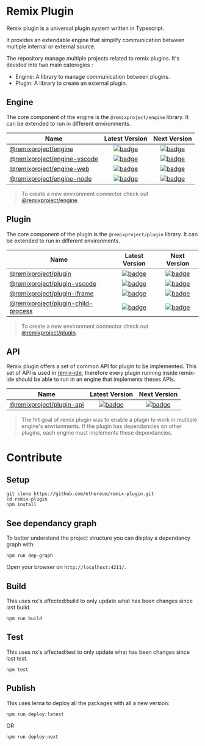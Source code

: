 # Remix Plugin

Remix plugin is a universal plugin system written in Typescript.

It provides an extendable engine that simplify communication between multiple internal or external source.


The repository manage multiple projects related to remix plugins. It's devided into two main caterogies : 
- Engine: A library to manage communication between plugins. 
- Plugin: A library to create an external plugin.

## Engine

The core component of the engine is the `@remixproject/engine` library. It can be extended to run in different environments.

| Name                                                                     | Latest Version       | Next Version
| ------------------------------------------------------------------------ | :------------------: | :------------------:
| [@remixproject/engine](/packages/engine/core)                            | [![badge](https://img.shields.io/npm/v/@remixproject/engine/latest.svg?style=flat-square)](https://www.npmjs.com/package/@remixproject/engine) | [![badge](https://img.shields.io/npm/v/@remixproject/engine/next.svg?style=flat-square)](https://www.npmjs.com/package/@remixproject/engine)
| [@remixproject/engine-vscode](/packages/engine/vscode)                   | [![badge](https://img.shields.io/npm/v/@remixproject/engine-vscode/latest.svg?style=flat-square)](https://www.npmjs.com/package/@remixproject/engine-vscode) | [![badge](https://img.shields.io/npm/v/@remixproject/engine-vscode/next.svg?style=flat-square)](https://www.npmjs.com/package/@remixproject/engine-vscode)
| [@remixproject/engine-web](/packages/engine/web)                         | [![badge](https://img.shields.io/npm/v/@remixproject/engine-web/latest.svg?style=flat-square)](https://www.npmjs.com/package/@remixproject/engine-web) | [![badge](https://img.shields.io/npm/v/@remixproject/engine-web/next.svg?style=flat-square)](https://www.npmjs.com/package/@remixproject/engine-web)
| [@remixproject/engine-node](/packages/engine/node)                       | [![badge](https://img.shields.io/npm/v/@remixproject/engine-node/latest.svg?style=flat-square)](https://www.npmjs.com/package/@remixproject/engine-node) | [![badge](https://img.shields.io/npm/v/@remixproject/engine-node/next.svg?style=flat-square)](https://www.npmjs.com/package/@remixproject/engine-node)

> To create a new environment connector check out [@remixproject/engine](/packages/engine/core). 


## Plugin

The core component of the plugin is the `@remixproject/plugin` library. It can be extended to run in different environments.

| Name                                                                     | Latest Version       | Next Version
| ------------------------------------------------------------------------ | :------------------: | :------------------:
| [@remixproject/plugin](/packages/plugin/core)                            | [![badge](https://img.shields.io/npm/v/@remixproject/plugin/latest.svg?style=flat-square)](https://www.npmjs.com/package/@remixproject/plugin) | [![badge](https://img.shields.io/npm/v/@remixproject/plugin/next.svg?style=flat-square)](https://www.npmjs.com/package/@remixproject/plugin)
| [@remixproject/plugin-vscode](/packages/plugin/vscode)                   | [![badge](https://img.shields.io/npm/v/@remixproject/plugin-vscode/latest.svg?style=flat-square)](https://www.npmjs.com/package/@remixproject/plugin-vscode) | [![badge](https://img.shields.io/npm/v/@remixproject/plugin-vscode/next.svg?style=flat-square)](https://www.npmjs.com/package/@remixproject/plugin-vscode)
| [@remixproject/plugin-iframe](/packages/plugin/iframe)                         | [![badge](https://img.shields.io/npm/v/@remixproject/plugin-iframe/latest.svg?style=flat-square)](https://www.npmjs.com/package/@remixproject/plugin-iframe) | [![badge](https://img.shields.io/npm/v/@remixproject/plugin-iframe/next.svg?style=flat-square)](https://www.npmjs.com/package/@remixproject/plugin-iframe)
| [@remixproject/plugin-child-process](/packages/plugin/child-process)                       | [![badge](https://img.shields.io/npm/v/@remixproject/plugin-child-process/latest.svg?style=flat-square)](https://www.npmjs.com/package/@remixproject/plugin-child-process) | [![badge](https://img.shields.io/npm/v/@remixproject/plugin-child-process/next.svg?style=flat-square)](https://www.npmjs.com/package/@remixproject/plugin-child-process)

> To create a new environment connector check out [@remixproject/plugin](/packages/plugin/core). 


## API

Remix plugin offers a set of common API for plugin to be implemented. This set of API is used in [remix-ide](https://remix.ethereum.org), therefore every plugin running inside remix-ide should be able to run in an engine that implements theses APIs.

| Name                               | Latest Version       | Next Version
| ---------------------------------- | :------------------: | :------------------:
| [@remixproject/plugin-api](/packages/api) | [![badge](https://img.shields.io/npm/v/@remixproject/plugin-api/latest.svg?style=flat-square)](https://www.npmjs.com/package/@remixproject/plugin-api) | [![badge](https://img.shields.io/npm/v/@remixproject/plugin-api/next.svg?style=flat-square)](https://www.npmjs.com/package/@remixproject/plugin-api)



> The firt goal of remix plugin was to enable a plugin to work in multiple engine's envrionments. If the plugin has dependancies on other plugins, each engine must implements these dependancies.


# Contribute

## Setup
```
git clone https://github.com/ethereum/remix-plugin.git
cd remix-plugin
npm install
```

## See dependancy graph
To better understand the project structure you can display a dependancy graph with:
```
npm run dep-graph
```
Open your browser on `http://localhost:4211/`.


## Build
This uses nx's affected:build to only update what has been changes since last build.
```
npm run build
```

## Test
This uses nx's affected:test to only update what has been changes since last test.
```
npm test
```

## Publish
This uses lerna to deploy all the packages with all a new version:
```
npm run deploy:latest
```
OR
```
npm run deploy:next
```